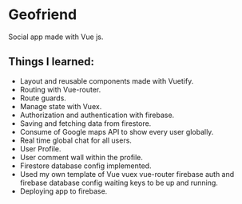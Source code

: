 # Geofriend

Social app made with Vue js.

## Things I learned:
- Layout and reusable components made with Vuetify.
- Routing with Vue-router.
- Route guards.
- Manage state with Vuex.
- Authorization and authentication with firebase.
- Saving and fetching data from firestore.
- Consume of Google maps API to show every user globally.
- Real time global chat for all users.
- User Profile.
- User comment wall within the profile.
- Firestore database config implemented.
- Used my own template of Vue vuex vue-router firebase auth and firebase database config waiting keys to be up and running.
- Deploying app to firebase.
